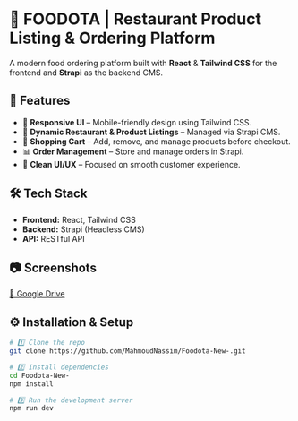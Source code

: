 # 🍔 FOODOTA | Restaurant Product Listing & Ordering Platform

A modern food ordering platform built with **React** & **Tailwind CSS** for the frontend and **Strapi** as the backend CMS.

## 🚀 Features
- 📱 **Responsive UI** – Mobile-friendly design using Tailwind CSS.
- 🏪 **Dynamic Restaurant & Product Listings** – Managed via Strapi CMS.
- 🛒 **Shopping Cart** – Add, remove, and manage products before checkout.
- 📊 **Order Management** – Store and manage orders in Strapi.
- 🎯 **Clean UI/UX** – Focused on smooth customer experience.

## 🛠 Tech Stack
- **Frontend:** React, Tailwind CSS
- **Backend:** Strapi (Headless CMS)
- **API:** RESTful API

## 📷 Screenshots
[📂 Google Drive](https://drive.google.com/file/d/1roJoHvGIF36uHo_-GD4UVfakKwEPSfUj/view?usp=sharing)

## ⚙️ Installation & Setup
```bash
# 1️⃣ Clone the repo
git clone https://github.com/MahmoudNassim/Foodota-New-.git

# 2️⃣ Install dependencies
cd Foodota-New-
npm install

# 3️⃣ Run the development server
npm run dev
